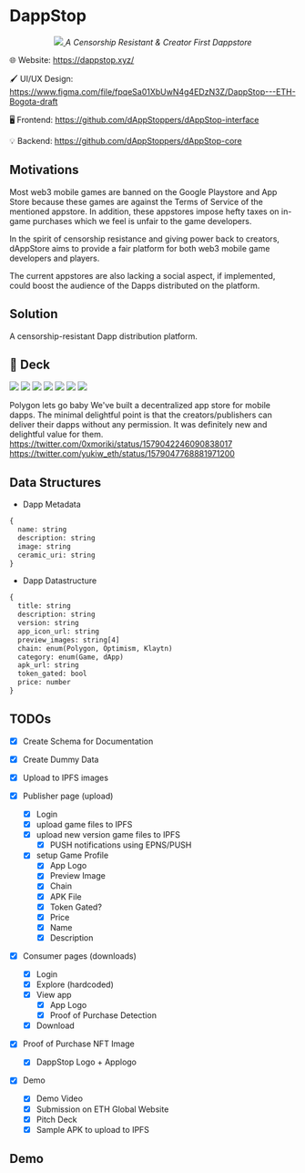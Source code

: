 # DappStop

<p align="center">
<a href="https://weathered-limit-7676.on.fleek.co/">
<img src="https://raw.githubusercontent.com/dAppStoppers/.github/main/profile/assets/DappStop-Banner.png"/>
<a>
<i>A Censorship Resistant & Creator First Dappstore</i>

🌐 Website: <https://dappstop.xyz/>

🖌️ UI/UX Design: <https://www.figma.com/file/fpqeSa01XbUwN4g4EDzN3Z/DappStop---ETH-Bogota-draft>

🖥️ Frontend: <https://github.com/dAppStoppers/dAppStop-interface>

💡 Backend: <https://github.com/dAppStoppers/dAppStop-core>

## Motivations

Most web3 mobile games are banned on the Google Playstore and App Store because these games are against the Terms of Service of the mentioned appstore. In addition, these appstores impose hefty taxes on in-game purchases which we feel is unfair to the game developers.

In the spirit of censorship resistance and giving power back to creators, dAppStore aims to provide a fair platform for both web3 mobile game developers and players.

The current appstores are also lacking a social aspect, if implemented, could boost the audience of the Dapps distributed on the platform.

## Solution

A censorship-resistant Dapp distribution platform.

## 📑 Deck

<img src="https://raw.githubusercontent.com/dAppStoppers/.github/main/profile/assets/DappStop-deck_Page_1.png"/>
<img src="https://raw.githubusercontent.com/dAppStoppers/.github/main/profile/assets/DappStop-deck_Page_2.png"/>
<img src="https://raw.githubusercontent.com/dAppStoppers/.github/main/profile/assets/DappStop-deck_Page_3.png"/>
<img src="https://raw.githubusercontent.com/dAppStoppers/.github/main/profile/assets/DappStop-deck_Page_4.png"/>
<img src="https://raw.githubusercontent.com/dAppStoppers/.github/main/profile/assets/DappStop-deck_Page_5.png"/>
<img src="https://raw.githubusercontent.com/dAppStoppers/.github/main/profile/assets/DappStop-deck_Page_6.png"/>
<img src="https://raw.githubusercontent.com/dAppStoppers/.github/main/profile/assets/DappStop-deck_Page_7.png"/>


Polygon lets go baby
We've built a decentralized app store for mobile dapps. The minimal delightful point is that the creators/publishers can deliver their dapps without any permission. It was definitely new and delightful value for them.
https://twitter.com/0xmoriki/status/1579042246090838017
https://twitter.com/yukiw_eth/status/1579047768881971200
## Data Structures

- Dapp Metadata

```txt
{
  name: string
  description: string
  image: string
  ceramic_uri: string
}
```

- Dapp Datastructure

```txt
{
  title: string
  description: string
  version: string
  app_icon_url: string
  preview_images: string[4]
  chain: enum(Polygon, Optimism, Klaytn)
  category: enum(Game, dApp)
  apk_url: string
  token_gated: bool
  price: number
}

```

## TODOs

- [x] Create Schema for Documentation
- [x] Create Dummy Data

- [x] Upload to IPFS images

- [x] Publisher page (upload)

  - [x] Login
  - [x] upload game files to IPFS
  - [x] upload new version game files to IPFS
    - [x] PUSH notifications using EPNS/PUSH
  - [x] setup Game Profile
    - [x] App Logo
    - [x] Preview Image
    - [x] Chain
    - [x] APK File
    - [x] Token Gated?
    - [x] Price
    - [x] Name
    - [x] Description

- [x] Consumer pages (downloads)

  - [x] Login
  - [x] Explore (hardcoded)
  - [x] View app
    - [x] App Logo
    - [x] Proof of Purchase Detection
  - [x] Download

- [x] Proof of Purchase NFT Image

  - [x] DappStop Logo + Applogo

- [x] Demo
  - [x] Demo Video
  - [x] Submission on ETH Global Website
  - [x] Pitch Deck
  - [x] Sample APK to upload to IPFS

## Demo
